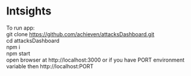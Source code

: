 # Intsights



To run app:    
git clone https://github.com/achieven/attacksDashboard.git   
cd attacksDashboard   
npm i    
npm start   
open browser at http://localhost:3000 or if you have PORT environment variable then http://localhost:PORT
